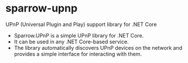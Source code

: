 # sparrow-upnp

UPnP (Universal Plugin and Play) support library for .NET Core

* Sparrow.UPnP is a simple UPnP library for .NET Core. 
* It can be used in any .NET Core-based service. 
* The library automatically discovers UPnP devices on the network and provides a simple interface for interacting with them.